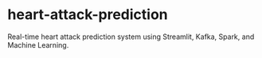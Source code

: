 # heart-attack-prediction
Real-time heart attack prediction system using Streamlit, Kafka, Spark, and Machine Learning.
